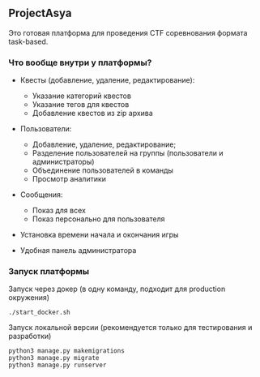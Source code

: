## ProjectAsya ##

Это готовая платформа для проведения CTF соревнования формата task-based.

### Что вообще внутри у платформы? ###
- Квесты (добавление, удаление, редактирование):
    - Указание категорий квестов 
    - Указание тегов для квестов
    - Добавление квестов из zip архива

- Пользователи:
    - Добавление, удаление, редактирование;
    - Разделение пользователей на группы (пользователи и администраторы)
    - Объединение пользователей в команды
    - Просмотр аналитики

- Сообщения:
    - Показ для всех
    - Показ персонально для пользователя
    
- Установка времени начала и окончания игры

- Удобная панель администратора

### Запуск платформы ###
    
Запуск через докер (в одну команду, подходит для production окружения)

    ./start_docker.sh

Запуск локальной версии (рекомендуется только для тестирования и разработки)

    python3 manage.py makemigrations
    python3 manage.py migrate
    python3 manage.py runserver